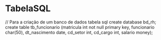 # TabelaSQL
// Para a criação de um banco de dados
tabela sql create database bd_rh;
create table tb_funcionario
(matricula int not null primary key,
funcionario char(50),
dt_nascimento date,
cd_setor int,
cd_cargo int,
salario money);
